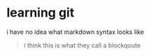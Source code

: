 # learning git
i have no idea what markdown syntax looks like
> i think this is what they call a blockqoute

